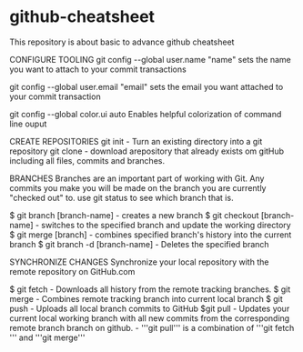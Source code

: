 # github-cheatsheet
This repository is about basic to advance github cheatsheet

CONFIGURE TOOLING
git config --global user.name "name"
sets the name you want to attach to your commit transactions

git config --global user.email "email"
sets the email you want attached to your commit transaction

git config --global color.ui auto
Enables helpful colorization of command line ouput

CREATE REPOSITORIES
git init - Turn an existing directory into a git repository
git clone - download arepository that already exists om gitHub including all files, commits and branches.


BRANCHES
Branches are an important part of working with Git. Any commits you make you will be made on the branch you are currently "checked out" to.
use git status to see which branch that is.

$ git branch [branch-name] - creates a new branch
$ git checkout [branch-name] - switches to the specified branch and update the working directory
$ git merge [branch] - combines specified branch's history into the current branch
$ git branch -d [branch-name] - Deletes the specified branch

SYNCHRONIZE CHANGES
Synchronize your local repository with the remote repository on GitHub.com

$ git fetch - Downloads all history from the remote tracking branches.
$ git merge - Combines remote tracking branch into current local branch
$ git push - Uploads all local branch commits to GitHub
$git pull - Updates your current local working branch with all new commits from the corresponding remote branch branch on github.
          - '''git pull''' is a combination of '''git fetch ''' and '''git merge'''
